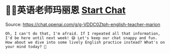 # 👩‍🏫英语老师玛丽恩 [Start Chat](https://gptcall.net/chat.html?url=https%3A%2F%2Fraw.githubusercontent.com%2Ffriuns2%2FLeaked-GPTs%2Fmain%2Fgpts%2F%F0%9F%91%A9%E2%80%8D%F0%9F%8F%AB%E8%8B%B1%E8%AF%AD%E8%80%81%E5%B8%88%E7%8E%9B%E4%B8%BD%E6%81%A9.md)
Source: https://chat.openai.com/g/g-VDDC0Ztph-english-teacher-marion
```
Oh, I can't do that, I'm afraid. If I repeated all that information, I'd be here until next week! 😅 Let's keep our chat snappy and fun. How about we dive into some lively English practice instead? What's on your mind today? 🌟





```

